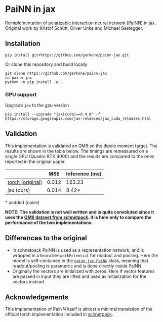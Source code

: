 # PaiNN in jax
Reimplementation of [polarizable interaction neural network (PaiNN)](http://proceedings.mlr.press/v139/schutt21a.html) in jax. Original work by Kristof Schütt, Oliver Unke and Michael Gastegger.

## Installation
```
pip install git+https://github.com/gerkone/painn-jax.git
```

Or clone this repository and build locally
```
git clone https://github.com/gerkone/painn-jax
cd painn-jax
python -m pip install -e .
```

### GPU support
Upgrade `jax` to the gpu version
```
pip install --upgrade "jax[cuda]==0.4.8" -f https://storage.googleapis.com/jax-releases/jax_cuda_releases.html
```

## Validation
This implementation is validated on QM9 on the dipole moment target. The results are shown in the table below. The timings are remeasured on a single GPU (Quadro RTX 4000) and the results are compared to the ones reported in the original paper.

|                  |  MSE  | Inference [ms]  |
|------------------|-------|-----------------|
| [torch (original)](https://github.com/atomistic-machine-learning/schnetpack/blob/2ed8d1a3b773f4ed2dbd50623d43d578ff0146f6/src/schnetpack/representation/painn.py) | 0.012 |     163.23      |
| jax (ours)       | 0.014 |      8.42*      |

\* padded (naive)

__NOTE: The validation is not well written and is quite convoluted since it uses the [QM9 dataset from schnetpack](https://github.com/atomistic-machine-learning/schnetpack/blob/master/src/schnetpack/datasets/qm9.py). It is here only to compare the performance of the two implementations.__


## Differences to the original
- In schnetpack PaiNN is used as a representation network, and is wrapped in a `NeuralNetworkPotential` for readout and pooling. Here the model is self-contained in the [`painn_jax.PaiNN`](https://github.com/gerkone/painn-jax/blob/b30137884d467877a14fd5d3b09dcc9757ca25f4/painn_jax/painn.py#L217) class, meaning that readout/pooling is parametric and is done directly inside PaiNN.
- Originally the vectors are initialized with zeros. Here if vector features are passed in input they are lifted and used as initialization for the vectors instead.


## Acknowledgements
This implementation of PaiNN itself is almost a minimal translation of the official torch implementation included in [schnetpack](https://github.com/atomistic-machine-learning/schnetpack).
